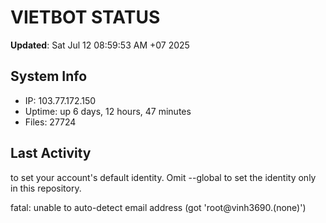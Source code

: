 # VIETBOT STATUS
**Updated**: Sat Jul 12 08:59:53 AM +07 2025

## System Info
- IP: 103.77.172.150
- Uptime: up 6 days, 12 hours, 47 minutes
- Files: 27724

## Last Activity

to set your account's default identity.
Omit --global to set the identity only in this repository.

fatal: unable to auto-detect email address (got 'root@vinh3690.(none)')
